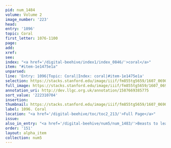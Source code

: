 ```yaml
---
pid: num_1484
volume: Volume 2
image_number: '223'
head:
entry: '1096'
topic: Coral
first_letter: 1076-1100
page:
add:
xref:
see:
index: "<a href='/digital-beehive/index1/index_0846/'>coral</a>"
item: "#item-1e1475e1a"
unparsed:
line: 'Entry: 1096|Topic: Coral|Index: coral|#item-1e1475e1a'
selection: https://stacks.stanford.edu/image/iiif/fm855tg5659/1607_0690/407,704,2811,350/full/0/default.jpg
full_image: https://stacks.stanford.edu/image/iiif/fm855tg5659/1607_0690/full/full/0/default.jpg
annotation_uri: http://dev.llgc.org.uk/annotation/1587669385775
sort_value: '222310704'
insertion:
thumbnail: https://stacks.stanford.edu/image/iiif/fm855tg5659/1607_0690/407,704,600,180/250,/0/default.jpg
label: 1096. Coral
location: "<a href='/digital-beehive/toc/toc2_213/'>Full Page</a>"
issue:
also_in_entry: "<a href='/digital-beehive/num5/num_1483/'>Beasts to learn of</a>"
order: '151'
layout: alpha_item
collection: num5
---
```


